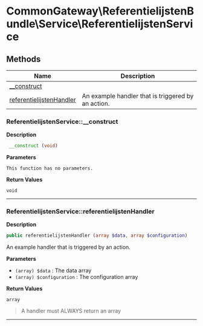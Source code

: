 # CommonGateway\ReferentielijstenBundle\Service\ReferentielijstenService

## Methods

| Name | Description |
|------|-------------|
|[\_\_construct](#referentielijstenservice__construct)||
|[referentielijstenHandler](#referentielijstenservicereferentielijstenhandler)|An example handler that is triggered by an action.|

### ReferentielijstenService::\_\_construct

**Description**

```php
 __construct (void)
```

**Parameters**

`This function has no parameters.`

**Return Values**

`void`

<hr />

### ReferentielijstenService::referentielijstenHandler

**Description**

```php
public referentielijstenHandler (array $data, array $configuration)
```

An example handler that is triggered by an action.

**Parameters**

*   `(array) $data`
    : The data array
*   `(array) $configuration`
    : The configuration array

**Return Values**

`array`

> A handler must ALWAYS return an array

<hr />

